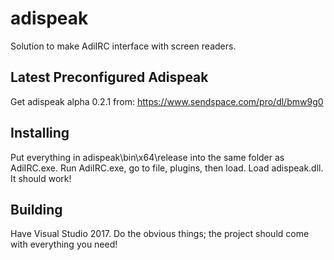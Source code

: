 # adispeak
Solution to make AdiIRC interface with screen readers.

## Latest Preconfigured Adispeak

Get adispeak alpha 0.2.1 from:
https://www.sendspace.com/pro/dl/bmw9g0

## Installing

Put everything in adispeak\bin\x64\release into the same folder as AdiIRC.exe. Run AdiIRC.exe, go to file, plugins, then load. Load adispeak.dll.  It should work!  

## Building

Have Visual Studio 2017. Do the obvious things; the project should come with everything you need!
